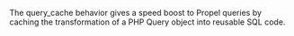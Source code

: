 The query_cache behavior gives a speed boost to Propel queries by caching the transformation of a PHP Query object into reusable SQL code.